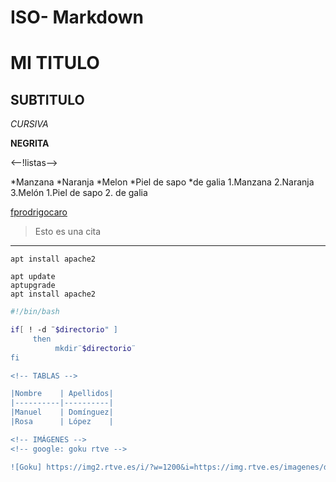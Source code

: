 
# ISO- Markdown
# MI TITULO
## SUBTITULO
<!-- FORMATOS-->

*CURSIVA*

**NEGRITA**

<--!listas-->

*Manzana
*Naranja
*Melon
  *Piel de sapo
  *de galia
1.Manzana
2.Naranja
3.Melón
 1.Piel de sapo
 2. de galia
 
 <!--Enlaces-->
 [fprodrigocaro](https://FPRODRIGOCARO.ORG)

<!--CITAS-->
> Esto es una cita
<!--linea horizontal-->

---

<!--codigo-->

`apt install apache2`

```
apt update
aptupgrade
apt install apache2

```
<!--codigo con colores-->

```sh
#!/bin/bash

if[ ! -d ¨$directorio" ]
     then
          mkdir¨$directorio¨
fi

<!-- TABLAS -->

|Nombre    | Apellidos|
|----------|----------|
|Manuel    | Domínguez|
|Rosa      | López    |

<!-- IMÁGENES -->
<!-- google: goku rtve -->

![Goku] https://img2.rtve.es/i/?w=1200&i=https://img.rtve.es/imagenes/dragon-ball-akira-toriyama/1657019154219.jpg
